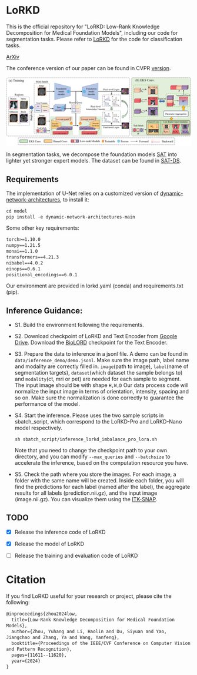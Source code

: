 # LoRKD
This is the official repository for "LoRKD: Low-Rank Knowledge Decomposition for Medical Foundation Models", including our code for segmentation tasks. Please refer to [LoRKD](https://github.com/MediaBrain-SJTU/LoRKD) for the code for classification tasks.

[ArXiv](https://arxiv.org/abs/2404.17184)

The conference version of our paper can be found in CVPR [version](https://openaccess.thecvf.com/content/CVPR2024/html/Zhou_Low-Rank_Knowledge_Decomposition_for_Medical_Foundation_Models_CVPR_2024_paper.html).

<img src="docs/method-lorkd.jpg" alt="" align=center />


In segmentation tasks, we decompose the foundation models [SAT](https://github.com/zhaoziheng/SAT) into lighter yet stronger expert models. The dataset can be found in [SAT-DS](https://github.com/zhaoziheng/SAT-DS/tree/main).


## Requirements
The implementation of U-Net relies on a customized version of [dynamic-network-architectures](https://github.com/MIC-DKFZ/dynamic-network-architectures), to install it:
```
cd model
pip install -e dynamic-network-architectures-main
```

Some other key requirements:
```
torch>=1.10.0
numpy==1.21.5
monai==1.1.0 
transformers==4.21.3
nibabel==4.0.2
einops==0.6.1
positional_encodings==6.0.1
```

Our environment are provided in lorkd.yaml (conda) and requirements.txt (pip).

## Inference Guidance:
- S1. Build the environment following the requirements.

- S2. Download checkpoint of LoRKD and Text Encoder from [Google Drive](https://drive.google.com/drive/folders/1OL5gTSrnO3l8Gyf5Mss0WsAkFtSpkKSS?usp=sharing). Download the [BioLORD](https://huggingface.co/FremyCompany/BioLORD-2023-C) checkpoint for the Text Encoder.

- S3. Prepare the data to inference in a jsonl file. A demo can be found in `data/inference_demo/demo.jsonl`. Make sure the image path, label name and modality are correctly filled in. `image`(path to image), `label`(name of segmentation targets), `dataset`(which dataset the sample belongs to) and `modality`(ct, mri or pet) are needed for each sample to segment. 
The input image should be with shape `H,W,D` Our data process code will normalize the input image in terms of orientation, intensity, spacing and so on. Make sure the normalization is done correctly to guarantee the performance of the model.

- S4. Start the inference. Please uses the two sample scripts in sbatch_script, which correspond to the LoRKD-Pro and LoRKD-Nano model respectively.
    ```
    sh sbatch_script/inference_lorkd_imbalance_pro_lora.sh
    ```
    Note that you need to change the checkpoint path to your own directory, and you can modify `--max_queries` and `--batchsize` to accelerate the inference, based on the computation resource you have.

- S5. Check the path where you store the images. For each image, a folder with the same name will be created. Inside each folder, you will find the predictions for each label (named after the label), the aggregate results for all labels (prediction.nii.gz), and the input image (image.nii.gz). You can visualize them using the [ITK-SNAP](http://www.itksnap.org/pmwiki/pmwiki.php).


## TODO
- [x] Release the inference code of LoRKD
- [x] Release the model of LoRKD
- [ ] Release the training and evaluation code of LoRKD


# Citation
If you find LoRKD useful for your research or project, please cite the following:
```
@inproceedings{zhou2024low,
  title={Low-Rank Knowledge Decomposition for Medical Foundation Models},
  author={Zhou, Yuhang and Li, Haolin and Du, Siyuan and Yao, Jiangchao and Zhang, Ya and Wang, Yanfeng},
  booktitle={Proceedings of the IEEE/CVF Conference on Computer Vision and Pattern Recognition},
  pages={11611--11620},
  year={2024}
}
```
